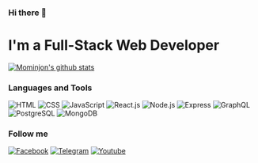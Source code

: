 ### Hi there 👋

<!--
**Mominjon/Mominjon** is a ✨ _special_ ✨ repository because its `README.md` (this file) appears on your GitHub profile.

Here are some ideas to get you started:

- 🔭 I’m currently working on ...
- 🌱 I’m currently learning ...
- 👯 I’m looking to collaborate on ...
- 🤔 I’m looking for help with ...
- 💬 Ask me about ...
- 📫 How to reach me: ...
- 😄 Pronouns: ...
- ⚡ Fun fact: ...
-->
# I'm a Full-Stack Web Developer
[![Mominjon's github stats ](https://github-readme-stats.vercel.app/api?username=ulugbek15&show_icons=true&theme=dark)](https://github.com/anuraghazra/github-readme-stats)


### Languages and Tools

![HTML](https://img.shields.io/badge/HTML-090909?style=for-the-badge&logo=HTML5&logoColor=E34F26) ![CSS](https://img.shields.io/badge/CSS-090909?style=for-the-badge&logo=CSS3&logoColor=1572B6) ![JavaScript](https://img.shields.io/badge/JavaScript-090909?style=for-the-badge&logo=JavaScript&logoColor=F7DF1E) ![React.js](https://img.shields.io/badge/React-090909?style=for-the-badge&logo=React&logoColor=61DAFB) 
![Node.js](https://img.shields.io/badge/Node.js-090909?style=for-the-badge&logo=Node.js&logoColor=339933) ![Express](https://img.shields.io/badge/Express-090909?style=for-the-badge&logo=Express&logoColor=fff) ![GraphQL](https://img.shields.io/badge/Graphql-090909?style=for-the-badge&logo=Graphql&logoColor=E434AA) ![PostgreSQL](https://img.shields.io/badge/PostgreSQL-090909?style=for-the-badge&logo=PostgreSQL&logoColor=4169E1) ![MongoDB](https://img.shields.io/badge/MongoDb-090909?style=for-the-badge&logo=MongoDb&logoColor=47A248)
### Follow me
 
 [![Facebook](https://img.shields.io/badge/Facebook-090909?style=for-the-badge&logo=Facebook&logoColor=#1DA1F2)](https://www.facebook.com/profile.php?id=100049694828436)  [![Telegram](https://img.shields.io/badge/Telegram-090909?style=for-the-badge&logo=Telegram&logoColor=#1DA1F2)](https://t.me/uk_valiev) [![Youtube](https://img.shields.io/badge/Youtube-090909?style=for-the-badge&logo=Youtube&logoColor=FF0000)](https://www.youtube.com/channel/UCpmcqmGke_Ax2-RA4DjcPqw)